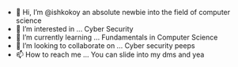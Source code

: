 - 👋 Hi, I’m @ishkokoy an absolute newbie into the field of computer science
- 👀 I’m interested in ... Cyber Security
- 🌱 I’m currently learning ... Fundamentals in Computer Science
- 💞️ I’m looking to collaborate on ... Cyber security peeps
- 📫 How to reach me ... You can slide into my dms and yea

<!---
ishkokoy/ishkokoy is a ✨ special ✨ repository because its `README.md` (this file) appears on your GitHub profile.
You can click the Preview link to take a look at your changes.
--->
